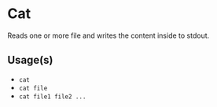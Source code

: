 # Cat
Reads one or more file and writes the content inside to stdout.

## Usage(s)
- `cat`
- `cat file`
- `cat file1 file2 ...`